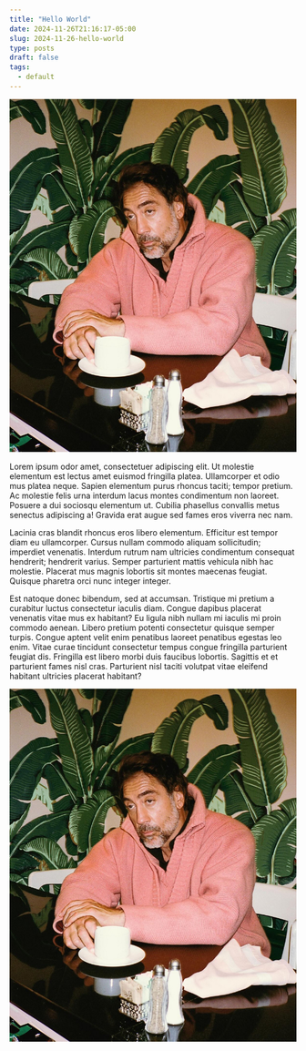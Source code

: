 ```yaml
---
title: "Hello World"
date: 2024-11-26T21:16:17-05:00
slug: 2024-11-26-hello-world
type: posts
draft: false
tags:
  - default
---
```


![Javier](javier.jpg)

Lorem ipsum odor amet, consectetuer adipiscing elit. Ut molestie elementum est lectus amet euismod fringilla platea. Ullamcorper et odio mus platea neque. Sapien elementum purus rhoncus taciti; tempor pretium. Ac molestie felis urna interdum lacus montes condimentum non laoreet. Posuere a dui sociosqu elementum ut. Cubilia phasellus convallis metus senectus adipiscing a! Gravida erat augue sed fames eros viverra nec nam.

Lacinia cras blandit rhoncus eros libero elementum. Efficitur est tempor diam eu ullamcorper. Cursus nullam commodo aliquam sollicitudin; imperdiet venenatis. Interdum rutrum nam ultricies condimentum consequat hendrerit; hendrerit varius. Semper parturient mattis vehicula nibh hac molestie. Placerat mus magnis lobortis sit montes maecenas feugiat. Quisque pharetra orci nunc integer integer.

Est natoque donec bibendum, sed at accumsan. Tristique mi pretium a curabitur luctus consectetur iaculis diam. Congue dapibus placerat venenatis vitae mus ex habitant? Eu ligula nibh nullam mi iaculis mi proin commodo aenean. Libero pretium potenti consectetur quisque semper turpis. Congue aptent velit enim penatibus laoreet penatibus egestas leo enim. Vitae curae tincidunt consectetur tempus congue fringilla parturient feugiat dis. Fringilla est libero morbi duis faucibus lobortis. Sagittis et et parturient fames nisl cras. Parturient nisl taciti volutpat vitae eleifend habitant ultricies placerat habitant?

![Javier](javier.jpg)
